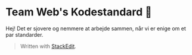 
# Team Web's Kodestandard :rocket:

Hej! Det er sjovere og nemmere at arbejde sammen, når vi er enige om et par standarder. 

> Written with [StackEdit](https://stackedit.io/).
<!--stackedit_data:
eyJoaXN0b3J5IjpbODMxMTQ5MDM1LC0yMDUxNjQxODg1LDU4Nj
YyODE5NV19
-->